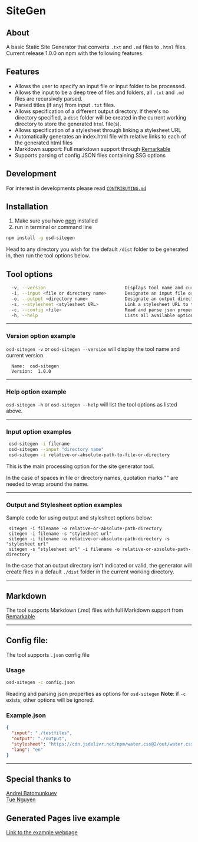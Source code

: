 # SiteGen

## About

A basic Static Site Generator that converts `.txt` and `.md` files to `.html` files.
Current release 1.0.0 on npm with the following features.

## Features

- Allows the user to specify an input file or input folder to be processed.
- Allows the input to be a deep tree of files and folders, all `.txt` and `.md` files are recursively parsed.
- Parsed titles (if any) from input `.txt` files.
- Allows specification of a different output directory. If there's no directory specified, a `dist` folder will be created in the current working directory to store the generated `html` file(s).
- Allows specification of a stylesheet through linking a stylesheet URL
- Automatically generates an index.html file with relative links to each of the generated html files
- Markdown support: Full markdown support through [Remarkable](https://github.com/jonschlinkert/remarkable)
- Supports parsing of config JSON files containing SSG options

## Development

For interest in developments please read [`CONTRIBUTING.md`](./CONTRIBUTING.MD)

## Installation

1. Make sure you have [npm](https://www.npmjs.com/) installed
2. run in terminal or command line

```sh
npm install -g osd-sitegen
```

Head to any directory you wish for the default `/dist` folder to be generated in, then run the tool options below.

## Tool options

```sh
  -v, --version                              Displays tool name and current version
  -i, --input <file or directory name>       Designate an input file or directory
  -o, --output <directory name>              Designate an output directory, default ./dist
  -s, --stylesheet <stylesheet URL>          Link a stylesheet URL to the html
  -c, --config <file>                        Read and parse json properties from file as options.
  -h, --help                                 Lists all available options
```

---

### Version option example

`osd-sitegen -v` or `osd-sitegen --version` will display the tool name and current version.

```text
  Name:  osd-sitegen
  Version:  1.0.0
```

---

### Help option example

`osd-sitegen -h` or `osd-sitegen --help` will list the tool options as listed above.

---

### Input option examples

```sh
 osd-sitegen -i filename
 osd-sitegen --input "directory name"
 osd-sitegen -i relative-or-absolute-path-to-file-or-directory
```

This is the main processing option for the site generator tool.

In the case of spaces in file or directory names, quotation marks "" are needed to wrap around the name.

---

### Output and Stylesheet option examples

Sample code for using output and stylesheet options below:

```
 sitegen -i filename -o relative-or-absolute-path-directory
 sitegen -i filename -s "stylesheet url"
 sitegen -i filename -o relative-or-absolute-path-directory -s "stylesheet url"
 sitegen -s "stylesheet url" -i filename -o relative-or-absolute-path-directory
```

In the case that an output directory isn't indicated or valid, the generator will create files in a default `./dist` folder in the current working directory.

---

## Markdown

The tool supports Markdown (.md) files with full Markdown support from [Remarkable](https://github.com/jonschlinkert/remarkable)

---

## Config file:

The tool supports `.json` config file

### Usage

```sh
osd-sitegen -c config.json
```

Reading and parsing json properties as options for `osd-sitegen`
**Note**: if `-c` exists, other options will be ignored.

### Example.json

```json
{
  "input": "./testfiles",
  "output": "./output",
  "stylesheet": "https://cdn.jsdelivr.net/npm/water.css@2/out/water.css",
  "lang": "en"
}
```

---

## Special thanks to

[Andrei Batomunkuev](https://github.com/abatomunkuev) <br/>
[Tue Nguyen](https://github.com/TueNguyen2911)

## Generated Pages live example

[Link to the example webpage](https://rclee91.github.io/SiteGen/)
